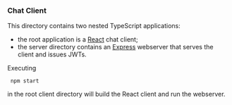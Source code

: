 ### Chat Client

This directory contains two nested TypeScript applications:

 - the root application is a [React](https://reactjs.org/) chat client;
 - the server directory contains an [Express](https://expressjs.com/)
   webserver that serves the client and issues JWTs.

Executing

```shell
 npm start
```

in the root client directory will build the React client and run the webserver.
